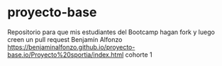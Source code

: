 # proyecto-base
Repositorio para que mis estudiantes del Bootcamp hagan fork y luego creen un pull request
Benjamín Alfonzo
https://benjaminalfonzo.github.io/proyecto-base.io/Proyecto%20sportia/index.html
cohorte 1
